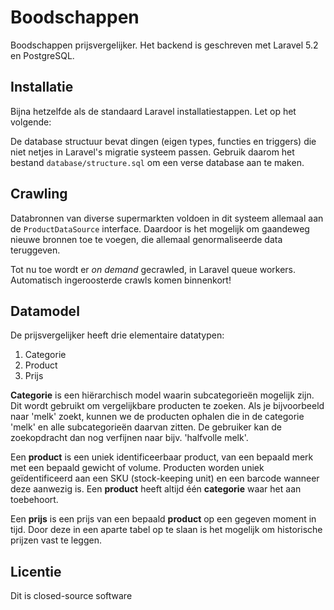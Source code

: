# Boodschappen

Boodschappen prijsvergelijker. Het backend is geschreven met Laravel 5.2 en PostgreSQL.

## Installatie

Bijna hetzelfde als de standaard Laravel installatiestappen. Let op het volgende:

De database structuur bevat dingen (eigen types, functies en triggers) die niet netjes in Laravel's migratie systeem passen. Gebruik daarom het bestand `database/structure.sql` om een verse database aan te maken.

## Crawling

Databronnen van diverse supermarkten voldoen in dit systeem allemaal aan de `ProductDataSource` interface. Daardoor is het mogelijk om gaandeweg nieuwe bronnen toe te voegen, die allemaal genormaliseerde data teruggeven.

Tot nu toe wordt er *on demand* gecrawled, in Laravel queue workers. Automatisch ingeroosterde crawls komen binnenkort!

## Datamodel

De prijsvergelijker heeft drie elementaire datatypen:

1. Categorie
2. Product
3. Prijs

**Categorie** is een hiërarchisch model waarin subcategorieën mogelijk zijn. Dit wordt gebruikt om vergelijkbare producten te zoeken. Als je bijvoorbeeld naar 'melk' zoekt, kunnen we de producten ophalen die in de categorie 'melk' en alle subcategorieën daarvan zitten. De gebruiker kan de zoekopdracht dan nog verfijnen naar bijv. 'halfvolle melk'.

Een **product** is een uniek identificeerbaar product, van een bepaald merk met een bepaald gewicht of volume. Producten worden uniek geïdentificeerd aan een SKU (stock-keeping unit) en een barcode wanneer deze aanwezig is.
Een **product** heeft altijd één **categorie** waar het aan toebehoort.

Een **prijs** is een prijs van een bepaald **product** op een gegeven moment in tijd. Door deze in een aparte tabel op te slaan is het mogelijk om historische prijzen vast te leggen.

## Licentie

Dit is closed-source software